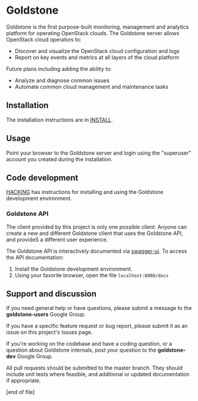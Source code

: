 # Goldstone

Goldstone is the first purpose-built monitoring, management and analytics platform for operating OpenStack clouds. The Goldstone server allows OpenStack cloud operators to:

* Discover and visualize the OpenStack cloud configuration and logs
* Report on key events and metrics at all layers of the cloud platform 

Future plans including adding the ability to:

* Analyze and diagnose common issues
* Automate common cloud management and maintenance tasks

## Installation

The installation instructions are in [INSTALL](INSTALL.md).

## Usage

Point your browser to the Goldstone server and login using the "superuser" account you created during the installation.

## Code development

[HACKING](HACKING.md) has instructions for installing and using the Goldstone development environment.

### Goldstone API

The client provided by this project is only one possible client. Anyone can create a new and different Goldstone client that uses the Goldstone API, and provideS a different user experience.

The Goldstone API is interactively documented via [swagger-ui](https://github.com/swagger-api/swagger-ui). To access the API documentation:

1. Install the Goldstone development environment.
2. Using your favorite browser, open the file `localhost:8000/docs`

## Support and discussion

If you need general help or have questions, please submit a message to the **goldstone-users** Google Group.

If you have a specific feature request or bug report, please submit it as an issue on this project's Issues page.

If you're working on the codebase and have a coding question, or a question about Goldstone internals, post your question to the **goldstone-dev** Google Group.

All pull requests should be submitted to the master branch. They should include unit tests where feasible, and additional or updated documentation if appropriate.

[end of file]
